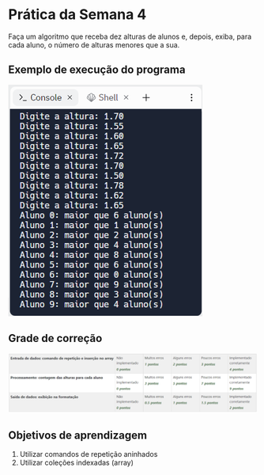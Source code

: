 # Prática da Semana 4
  
Faça um algoritmo que receba dez alturas de alunos e, depois, exiba, para cada aluno, o número de alturas menores que a sua.

  ## Exemplo de execução do programa
  
  ![Exemplo](assets/F1-M3-Sem04-Praticas-Exemplo.png)

  ## Grade de correção
  ![Grade](assets/F1-M3-Sem04-Praticas-Grade.png)

  ## Objetivos de aprendizagem
  1. Utilizar comandos de repetição aninhados
  2. Utilizar coleções indexadas (array)
